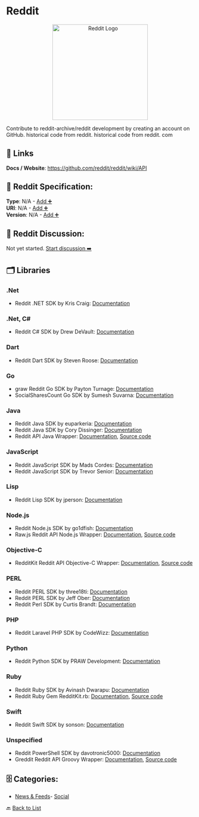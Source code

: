 # Reddit
<p align="center">
    <img width="256" src="https://raw.githubusercontent.com/apis-list/apis-list/main/apis/reddit/logo_256x256.png" alt="Reddit Logo"/>
</p>
Contribute to reddit-archive/reddit development by creating an account on GitHub.  historical code from reddit. historical code from reddit. com

##  🔗 Links
**Docs / Website**: https://github.com/reddit/reddit/wiki/API

## 🧬 Reddit Specification:
**Type**: N/A - [Add ➕](https://github.com/apis-list/apis-list/edit/main/apis.yaml#16470)  
**URI**: N/A - [Add ➕](https://github.com/apis-list/apis-list/edit/main/apis.yaml#16470)  
**Version**: N/A - [Add ➕](https://github.com/apis-list/apis-list/edit/main/apis.yaml#16470)

## 💬 Reddit Discussion:
Not yet started. [Start discussion ➡️](https://github.com/apis-list/apis-list/discussions/new)

## 🗂️ Libraries
### .Net
- Reddit .NET SDK by Kris Craig: [Documentation](https://github.com/sirkris/Reddit.NET)
### .Net, C#
- Reddit C# SDK by Drew DeVault: [Documentation](https://github.com/SirCmpwn/RedditSharp)
### Dart
- Reddit Dart SDK by Steven Roose: [Documentation](https://github.com/stevenroose/dart-reddit)
### Go
- graw Reddit Go SDK by Payton Turnage: [Documentation](https://github.com/turnage/graw)
- SocialSharesCount Go SDK by Sumesh Suvarna: [Documentation](https://github.com/gssumesh/socialsharescount)
### Java
- Reddit Java SDK by euparkeria: [Documentation](https://github.com/euparkeria/RedditJerk)
- Reddit Java SDK by Cory Dissinger: [Documentation](https://github.com/corydissinger/raw4j)
- Reddit API Java Wrapper: [Documentation](https://thatjavanerd.github.io/JRAW/), [Source code](https://github.com/thatJavaNerd/JRAW)
### JavaScript
- Reddit JavaScript SDK by Mads Cordes: [Documentation](https://github.com/Mobilpadde/NRAW.js)
- Reddit JavaScript SDK by Trevor Senior: [Documentation](https://github.com/trevorsenior/snoocore)
### Lisp
- Reddit Lisp SDK by jperson: [Documentation](https://github.com/jperson/cl-reddit)
### Node.js
- Reddit Node.js SDK by go1dfish: [Documentation](https://github.com/go1dfish/nodewhal)
- Raw.js Reddit API Node.js Wrapper: [Documentation](https://bitbucket.org/Doctor_McKay/raw.js), [Source code](http://www.reddit.com/r/rawjs/wiki/documentation)
### Objective-C
- RedditKit Reddit API Objective-C Wrapper: [Documentation](http://redditkit.com/), [Source code](https://github.com/samsymons/RedditKit)
### PERL
- Reddit PERL SDK by three18ti: [Documentation](https://github.com/three18ti/Reddit.pm)
- Reddit PERL SDK by Jeff Ober: [Documentation](https://github.com/jsober/Reddit-API)
- Reddit Perl SDK by Curtis Brandt: [Documentation](https://github.com/aggrolite/Mojo-Snoo)
### PHP
- Reddit Laravel PHP SDK by CodeWizz: [Documentation](https://github.com/codewizz/laravel-reddit-api)
### Python
- Reddit Python SDK by PRAW Development: [Documentation](https://github.com/praw-dev/praw)
### Ruby
- Reddit Ruby SDK by Avinash Dwarapu: [Documentation](https://github.com/avidw/redd)
- Reddit Ruby Gem RedditKit.rb: [Documentation](http://rdoc.info/gems/redditkit/), [Source code](https://github.com/samsymons/RedditKit.rb)
### Swift
- Reddit Swift SDK by sonson: [Documentation](https://github.com/sonsongithub/reddift)
### Unspecified
- Reddit PowerShell SDK by davotronic5000: [Documentation](https://github.com/davotronic5000/PoSh_Reddit)
- Greddit Reddit API Groovy Wrapper: [Documentation](http://www.reddit.com/dev/api), [Source code](https://github.com/Steveice10/Greddit)


## 🗄️ Categories:
- [News & Feeds](https://github.com/apis-list/apis-list#news--feeds-)- [Social](https://github.com/apis-list/apis-list#social-)

🔙  [Back to List](https://github.com/apis-list/apis-list)
